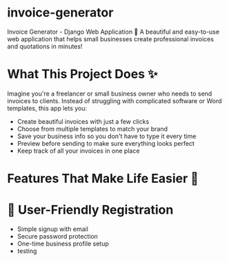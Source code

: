 # invoice-generator
Invoice Generator - Django Web Application 💼
A beautiful and easy-to-use web application that helps small businesses create professional invoices and quotations in minutes!

# What This Project Does ✨
Imagine you're a freelancer or small business owner who needs to send invoices to clients. Instead of struggling with complicated software or Word templates, this app lets you:

* Create beautiful invoices with just a few clicks
* Choose from multiple templates to match your brand
* Save your business info so you don't have to type it every time
* Preview before sending to make sure everything looks perfect
* Keep track of all your invoices in one place

# Features That Make Life Easier 🚀
  
# 👤 User-Friendly Registration
* Simple signup with email
* Secure password protection
* One-time business profile setup
* testing
